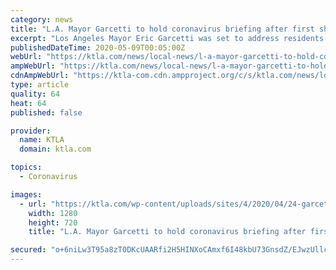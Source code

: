 ```yaml
---
category: news
title: "L.A. Mayor Garcetti to hold coronavirus briefing after first shops reopen"
excerpt: "Los Angeles Mayor Eric Garcetti was set to address residents at 5:15 p.m. Friday, as some businesses reopened for the first time since coronavirus restrictions were put in place. Only certain"
publishedDateTime: 2020-05-09T00:05:00Z
webUrl: "https://ktla.com/news/local-news/l-a-mayor-garcetti-to-hold-coronavirus-briefing-after-first-shops-reopen/"
ampWebUrl: "https://ktla.com/news/local-news/l-a-mayor-garcetti-to-hold-coronavirus-briefing-after-first-shops-reopen/amp/"
cdnAmpWebUrl: "https://ktla-com.cdn.ampproject.org/c/s/ktla.com/news/local-news/l-a-mayor-garcetti-to-hold-coronavirus-briefing-after-first-shops-reopen/amp/"
type: article
quality: 64
heat: 64
published: false

provider:
  name: KTLA
  domain: ktla.com

topics:
  - Coronavirus

images:
  - url: "https://ktla.com/wp-content/uploads/sites/4/2020/04/24-garcetti.jpg?w=967&h=544&crop=1&resize=1280,720"
    width: 1280
    height: 720
    title: "L.A. Mayor Garcetti to hold coronavirus briefing after first shops reopen"

secured: "o+6niLw3T95a8zT0DKcUAARfi2H5HINXoCAmxf6I48kbU73GnsdZ/EJwzUllc4Eo1eiTW1x01xY4Z5Nk2W9JDOM74Ax8kmhEpCBl1ulZyjTjzJFg0l9cCMFMS7r4vO6aKaOQT1XTZrzZscGCbOInMJhlnf7TIUky5J19DcBtKtmboXGq1QNXbt7ZnuaUK16/yOX+JC8q6IfZHhzmCpuOrm05hCCM2qrwNKgtTDvMGlEJlOOlO5Y+h1u6DsUNbgkrGa0X2vERvkozBeH3f6r+ggwphu3wV+stSDQ31x7OSSNW2E8Fkcs/VPuvFjsZc0IRfeGBuwn6Rhq1MaJSA0qHw28qn7NeXZFY271kZRubhx6iUScjqjCbyME9q+Q2MW+iUTlQypP9UFgseJciL8UWnkBUcguZWKDXTJ8E3CMBV8FMXDQUz4N5fXauJFSST8FQGbe5JqszOGqbS8bSZQ0QbsWLAd6ed5vCFPIO9qeFVxQ=;k2pwmdGeYsIIZfdyTVf3fw=="
---
```


